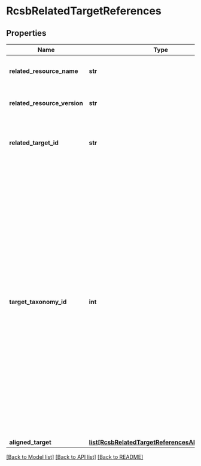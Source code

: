 # RcsbRelatedTargetReferences

## Properties
Name | Type | Description | Notes
------------ | ------------- | ------------- | -------------
**related_resource_name** | **str** | The related target data resource name. | [optional] 
**related_resource_version** | **str** | The version of the target data resource. | [optional] 
**related_target_id** | **str** | An identifier for the target sequence in the related data resource. | [optional] 
**target_taxonomy_id** | **int** | NCBI Taxonomy identifier for the target organism.   Reference:   Wheeler DL, Chappey C, Lash AE, Leipe DD, Madden TL, Schuler GD,  Tatusova TA, Rapp BA (2000). Database resources of the National  Center for Biotechnology Information. Nucleic Acids Res 2000 Jan  1;28(1):10-4   Benson DA, Karsch-Mizrachi I, Lipman DJ, Ostell J, Rapp BA,  Wheeler DL (2000). GenBank. Nucleic Acids Res 2000 Jan 1;28(1):15-18. | [optional] 
**aligned_target** | [**list[RcsbRelatedTargetReferencesAlignedTarget]**](RcsbRelatedTargetReferencesAlignedTarget.md) |  | [optional] 

[[Back to Model list]](../README.md#documentation-for-models) [[Back to API list]](../README.md#documentation-for-api-endpoints) [[Back to README]](../README.md)

